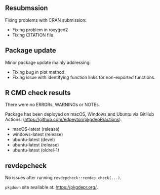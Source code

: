 
## Resubmssion
Fixing problems with CRAN submission:
* Fixing problem in roxygen2
* Fixing CITATION file

## Package update
Minor package update mainly addressing:

* Fixing bug in plot method.
* Fixing issue with identifying function links for non-exported functions.

## R CMD check results
There were no ERRORs, WARNINGs or NOTEs. 

Package has been deployed on macOS, Windows and Ubuntu via GitHub Actions:
(https://github.com/edpeyton/pkgdepR/actions).

* macOS-latest (release)
* windows-latest (release)
* ubuntu-latest (devel)
* ubuntu-latest (release)
* ubuntu-latest (oldrel-1)

## revdepcheck

No issues after running `revdepcheck::revdep_check(...)`.


`pkgdown` site available at:
https://pkgdepr.org/.
